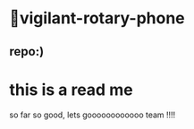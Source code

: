 # 👋vigilant-rotary-phone
## repo:)
# this is a read me 
so far so good, lets goooooooooooo team !!!!
